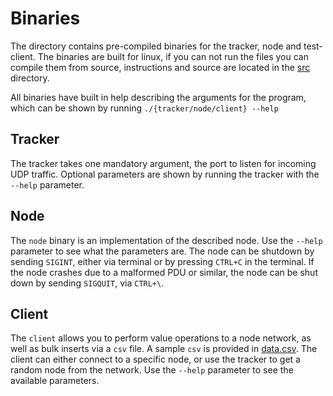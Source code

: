 # Binaries
The directory contains pre-compiled binaries for the tracker, node and test-client.
The binaries are built for linux, if you can not run the files you can compile them
from source, instructions and source are located in the [src](files/src) directory.


All binaries have built in help describing the arguments for the program, which can be
shown by running `./{tracker/node/client} --help`

## Tracker

The tracker takes one mandatory argument, the port to listen for incoming UDP traffic.
Optional parameters are shown by running the tracker with the `--help` parameter.

## Node

The `node` binary is an implementation of the described node. Use the `--help` parameter
to see what the parameters are. The node can be shutdown by sending `SIGINT`, either via
terminal or by pressing `CTRL+C` in the terminal. If the node crashes due to a malformed 
PDU or similar, the node can be shut down by sending `SIGQUIT`, via `CTRL+\`.


## Client

The `client` allows you to perform value operations to a node network, as well as bulk inserts
via a `csv` file. A sample `csv` is provided in [data.csv](data.csv). The client can either
connect to a specific node, or use the tracker to get a random node from the network.
Use the `--help` parameter to see the available parameters.
